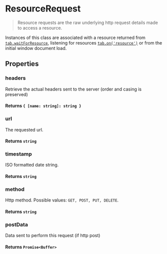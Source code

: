 # ResourceRequest

> Resource requests are the raw underlying http request details made to access a resource.

Instances of this class are associated with a resource returned from [`tab.waitForResource`](/docs/hero/advanced-client/tab##wait-for-resource), listening for resources [`tab.on('resource')`](/docs/hero/advanced-client/tab#resource-event) or from the initial window document load.

## Properties

### headers

Retrieve the actual headers sent to the server (order and casing is preserved)

#### **Returns** `{ [name: string]: string }`

### url

The requested url.

#### **Returns** `string`

### timestamp

ISO formatted date string.

#### **Returns** `string`

### method

Http method. Possible values: `GET, POST, PUT, DELETE`.

#### **Returns** `string`

### postData

Data sent to perform this request (if http post)

#### **Returns** `Promise<Buffer>`
